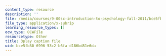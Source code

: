 ```yaml
---
content_type: resource
description: ''
file: /media/courses/9-00sc-introduction-to-psychology-fall-2011/bce5fb30699653c2b6fad186bd81e6da_lBU64nfe8nM.vtt
file_type: application/x-subrip
learning_resource_types: []
ocw_type: OCWFile
resourcetype: Other
title: 3play caption file
uid: bce5fb30-6996-53c2-b6fa-d186bd81e6da
---
```

